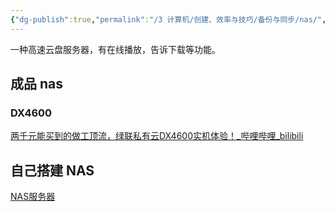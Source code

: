 ```yaml
---
{"dg-publish":true,"permalink":"/3 计算机/创建、效率与技巧/备份与同步/nas/","title":"nas"}
---
```



一种高速云盘服务器，有在线播放，告诉下载等功能。

## 成品 nas
### DX4600
[两千元能买到的做工顶流，绿联私有云DX4600实机体验！\_哔哩哔哩\_bilibili](https://www.bilibili.com/video/BV1HM411t7iY/?spm_id_from=333.337.search-card.all.click)

## 自己搭建 NAS
[NAS服务器](../../软件开发/服务器搭建/NAS服务器.md)